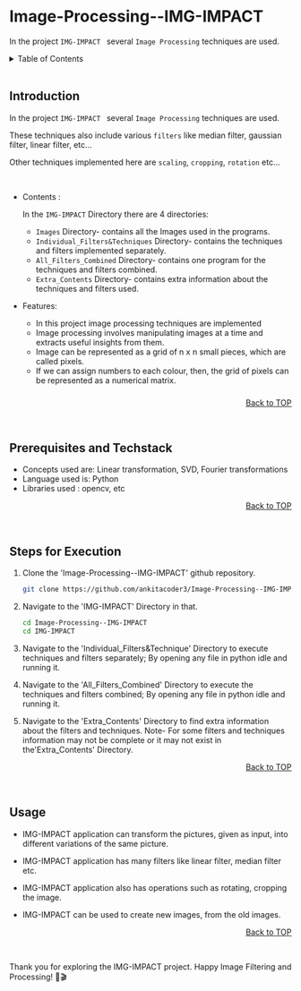 # Image-Processing--IMG-IMPACT

In the project ```IMG-IMPACT ``` several    ```Image Processing``` techniques are used.



<details>
  <summary color= blue >Table of Contents</summary>
<li> <a href="#a1">Introduction</a></li>
<li> <a href="#a2"> Prerequisites and Techstack</a></li>
<li> <a href="#a3"> Steps for Execution </a></li>
<li>  <a href="#a4">Usage</a></li>
<a href="#end"><u><i>Skip to END...</i></u></a>
</details>
</br>

<a name="a1"></a>
## Introduction
In the project ```IMG-IMPACT ``` several    ```Image Processing``` techniques are used. 

These techniques also include various ```filters``` like median filter, gaussian filter, linear filter, etc... 

Other techniques implemented here are ```scaling```, ```cropping```, ```rotation``` etc... 

</br>

* Contents :

  In the ```IMG-IMPACT``` Directory there are 4 directories:
  
  - ```Images``` Directory- contains all the Images used in the programs.
  - ```Individual_Filters&Techniques``` Directory- contains the techniques and filters implemented separately.
  - ```All_Filters_Combined``` Directory- contains one program for the techniques and filters combined.
  - ```Extra_Contents``` Directory- contains extra information about the techniques and filters used.

* Features:

    - In this project image processing techniques are implemented
    - Image processing involves manipulating images at a time and extracts useful insights from them.
    - Image can be represented as a grid of n x n small pieces, which are called pixels. 
    - If we can assign numbers to each colour, then, the grid of pixels can be represented as a numerical matrix.
 ###
###

###
###

  <p align="right"><a href="#readme-top">Back to TOP</a></p>
  </br>

<!--
## Objective
* To transform an image to implement techniques, like image rotation, cropping, image smoothening, filters etc
* The techniques mentioned above are implemented using concepts such as linear transformation and SVD
###
###

  <p align="right">(<a href="#readme-top">back to top</a>)</p>
  </br>



  <p align="right">(<a href="#readme-top">back to top</a>)</p>
  </br>
  -->

  
<a name="a2"></a>
## Prerequisites and Techstack
  * Concepts used are:  Linear transformation, SVD, Fourier transformations
  * Language used is: Python
  * Libraries used : opencv, etc


  <p align="right"><a href="#readme-top">Back to TOP</a></p>
  </br>
  
  

<a name="a3"></a> 
## Steps for Execution

  1. Clone the 'Image-Processing--IMG-IMPACT' github repository.
     ```sh
     git clone https://github.com/ankitacoder3/Image-Processing--IMG-IMPACT.git
      ```
 2. Navigate to the 'IMG-IMPACT' Directory in that.
    ```sh
    cd Image-Processing--IMG-IMPACT
    cd IMG-IMPACT
    ```

  3. Navigate to the 'Individual_Filters&Technique' Directory to execute techniques and filters separately; By opening any file in python idle and running it.
4. Navigate to the 'All_Filters_Combined' Directory to execute the techniques and filters combined; By opening any file in python idle and running it.
 5. Navigate to the 'Extra_Contents' Directory to find extra information about the filters and techniques.
    Note- For some filters and techniques information may not be complete or it may not exist in the'Extra_Contents' Directory.
  
  
  
  <p align="right"><a href="#readme-top">Back to TOP</a></p>
  </br>

<a name="a4"></a>
## Usage

* IMG-IMPACT application can transform the pictures, given as input, into different variations of the same picture.

  
* IMG-IMPACT application has many filters like linear filter, median filter etc.

  
* IMG-IMPACT application also has operations such as rotating, cropping the image.

  
* IMG-IMPACT can be used to create new images, from the old images.

  <p align="right"><a href="#readme-top">Back to TOP</a></p>
  </br>
<a name="end"></a>
Thank you for exploring the IMG-IMPACT project. Happy Image Filtering and Processing! 🍿🎬


